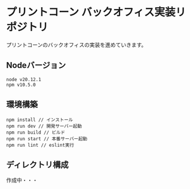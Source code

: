 # プリントコーン バックオフィス実装リポジトリ

プリントコーンのバックオフィスの実装を進めていきます。

## Nodeバージョン

```
node v20.12.1
npm v10.5.0
```

## 環境構築

```
npm install // インストール
npm run dev // 開発サーバー起動　
npm run build // ビルド
npm run start // 本番サーバー起動
npm run lint // eslint実行
```

## ディレクトリ構成

作成中・・・
